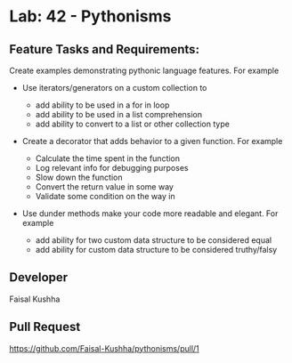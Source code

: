 # Lab: 42 - Pythonisms

## Feature Tasks and Requirements:

Create examples demonstrating pythonic language features. For example

- Use iterators/generators on a custom collection to

  - add ability to be used in a for in loop
  - add ability to be used in a list comprehension
  - add ability to convert to a list or other collection type

- Create a decorator that adds behavior to a given function. For example

  - Calculate the time spent in the function
  - Log relevant info for debugging purposes
  - Slow down the function
  - Convert the return value in some way
  - Validate some condition on the way in

- Use dunder methods make your code more readable and elegant. For example

  - add ability for two custom data structure to be considered equal
  - add ability for custom data structure to be considered truthy/falsy

## Developer

Faisal Kushha

## Pull Request

https://github.com/Faisal-Kushha/pythonisms/pull/1
